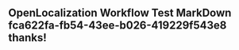 <properties
ms.topic="hero-topic"
ms.test1="hero-topic"
ms.test2="test"/>

## OpenLocalization Workflow Test MarkDown fca622fa-fb54-43ee-b026-419229f543e8 thanks!
